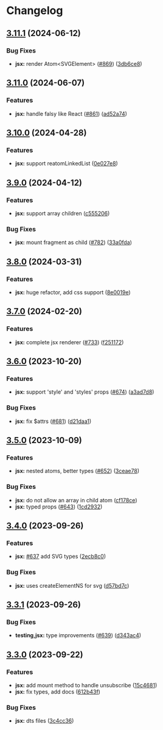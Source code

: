 # Changelog

## [3.11.1](https://github.com/artalar/reatom/compare/jsx-v3.11.0...jsx-v3.11.1) (2024-06-12)


### Bug Fixes

* **jsx:** render Atom&lt;SVGElement&gt; ([#869](https://github.com/artalar/reatom/issues/869)) ([3db6ce8](https://github.com/artalar/reatom/commit/3db6ce87dd0af2395f127561a7b098a7f64f34c0))

## [3.11.0](https://github.com/artalar/reatom/compare/jsx-v3.10.0...jsx-v3.11.0) (2024-06-07)


### Features

* **jsx:** handle falsy like React ([#861](https://github.com/artalar/reatom/issues/861)) ([ad52a74](https://github.com/artalar/reatom/commit/ad52a74b8104301b702d503f050b31754c2816d4))

## [3.10.0](https://github.com/artalar/reatom/compare/jsx-v3.9.0...jsx-v3.10.0) (2024-04-28)


### Features

* **jsx:** support reatomLinkedList ([0e027e8](https://github.com/artalar/reatom/commit/0e027e8317e10a59b9f65b0ec1070e3a5637aeca))

## [3.9.0](https://github.com/artalar/reatom/compare/jsx-v3.8.0...jsx-v3.9.0) (2024-04-12)


### Features

* **jsx:** support array children ([c555206](https://github.com/artalar/reatom/commit/c555206b4349494912cc278b5157d9b167cc54a0))


### Bug Fixes

* **jsx:** mount fragment as child ([#782](https://github.com/artalar/reatom/issues/782)) ([33a0fda](https://github.com/artalar/reatom/commit/33a0fda91bd1ed5a384d8214baa08f0b295861f2))

## [3.8.0](https://github.com/artalar/reatom/compare/jsx-v3.7.0...jsx-v3.8.0) (2024-03-31)


### Features

* **jsx:** huge refactor, add css support ([8e0019e](https://github.com/artalar/reatom/commit/8e0019e17299eba58d897eda18affb56c5de8b71))

## [3.7.0](https://github.com/artalar/reatom/compare/jsx-v3.6.0...jsx-v3.7.0) (2024-02-20)


### Features

* **jsx:** complete jsx renderer ([#733](https://github.com/artalar/reatom/issues/733)) ([f251172](https://github.com/artalar/reatom/commit/f251172ead5a386ec95e145ccc12845b428d93da))

## [3.6.0](https://github.com/artalar/reatom/compare/jsx-v3.5.0...jsx-v3.6.0) (2023-10-20)


### Features

* **jsx:** support 'style' and 'styles' props ([#674](https://github.com/artalar/reatom/issues/674)) ([a3ad7d8](https://github.com/artalar/reatom/commit/a3ad7d8a5407635b876869ba5b9ab097a0f6835e))


### Bug Fixes

* **jsx:** fix $attrs ([#681](https://github.com/artalar/reatom/issues/681)) ([d21daa1](https://github.com/artalar/reatom/commit/d21daa1fed6f26d61afccb6d546773f866ffcf84))

## [3.5.0](https://github.com/artalar/reatom/compare/jsx-v3.4.0...jsx-v3.5.0) (2023-10-09)


### Features

* **jsx:** nested atoms, better types ([#652](https://github.com/artalar/reatom/issues/652)) ([3ceae78](https://github.com/artalar/reatom/commit/3ceae788da52ff40a561ce5b2fc5371475fb7d7c))


### Bug Fixes

* **jsx:** do not allow an array in child atom ([cf178ce](https://github.com/artalar/reatom/commit/cf178ceb951fad577ef0aad86c54d4effcb28391))
* **jsx:** typed props ([#643](https://github.com/artalar/reatom/issues/643)) ([1cd2932](https://github.com/artalar/reatom/commit/1cd29325cf686baa9fd2668f282b3020b2512ad6))

## [3.4.0](https://github.com/artalar/reatom/compare/jsx-v3.3.1...jsx-v3.4.0) (2023-09-26)


### Features

* **jsx:** [#637](https://github.com/artalar/reatom/issues/637) add SVG types ([2ecb8c0](https://github.com/artalar/reatom/commit/2ecb8c0b3605032741ce7fe57f3f657452622bc0))


### Bug Fixes

* **jsx:** uses createElementNS for svg ([d57bd7c](https://github.com/artalar/reatom/commit/d57bd7c42e00ff5bdeb3d810061de0fb3b66ade8))

## [3.3.1](https://github.com/artalar/reatom/compare/jsx-v3.3.0...jsx-v3.3.1) (2023-09-26)


### Bug Fixes

* **testing,jsx:** type improvements ([#639](https://github.com/artalar/reatom/issues/639)) ([d343ac4](https://github.com/artalar/reatom/commit/d343ac4f9549258851235a60e6ef01c24bc2084e))

## [3.3.0](https://github.com/artalar/reatom/compare/jsx-v3.2.0...jsx-v3.3.0) (2023-09-22)


### Features

* **jsx:** add mount method to handle unsubscribe ([15c4681](https://github.com/artalar/reatom/commit/15c46813eb96e6254bc769afda2e442d47ad8ad4))
* **jsx:** fix types, add docs ([612b43f](https://github.com/artalar/reatom/commit/612b43fa4114f66c96fb618ad4b01c67b6143408))


### Bug Fixes

* **jsx:** dts files ([3c4cc36](https://github.com/artalar/reatom/commit/3c4cc36b64ddc32936521faf7491ab063b905f32))
